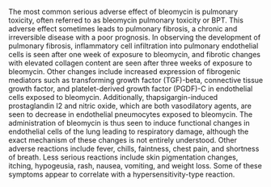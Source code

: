 The most common serious adverse effect of bleomycin is pulmonary toxicity, often referred to as bleomycin pulmonary toxicity or BPT. This adverse effect sometimes leads to pulmonary fibrosis, a chronic and irreversible disease with a poor prognosis. In observing the development of pulmonary fibrosis, inflammatory cell infiltration into pulmonary endothelial cells is seen after one week of exposure to bleomycin, and fibrotic changes with elevated collagen content are seen after three weeks of exposure to bleomycin. Other changes include increased expression of fibrogenic mediators such as transforming growth factor (TGF)-beta, connective tissue growth factor, and platelet-derived growth factor (PGDF)-C in endothelial cells exposed to bleomycin. Additionally, thapsigargin-induced prostaglandin I2 and nitric oxide, which are both vasodilatory agents, are seen to decrease in endothelial pneumocytes exposed to bleomycin. The administration of bleomycin is thus seen to induce functional changes in endothelial cells of the lung leading to respiratory damage, although the exact mechanism of these changes is not entirely understood. Other adverse reactions include fever, chills, faintness, chest pain, and shortness of breath. Less serious reactions include skin pigmentation changes, itching, hypogeusia, rash, nausea, vomiting, and weight loss. Some of these symptoms appear to correlate with a hypersensitivity-type reaction.
